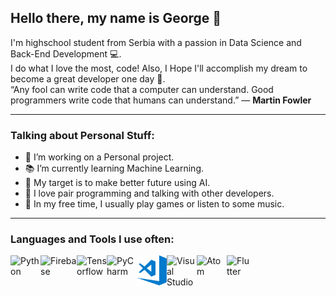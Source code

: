 ## Hello there, my name is George  👋

I'm highschool student from Serbia with a passion in Data Science and Back-End Development :computer:.  </br>
I do what I love the most, code! Also, I Hope I'll accomplish my dream to become a great developer one day :raised_hands:. </br> 
“Any fool can write code that a computer can understand. Good programmers write code that humans can understand.” ― **Martin Fowler**
___

### Talking about Personal Stuff:
+ :wrench: I’m working on a Personal project.
+ :books: I’m currently learning Machine Learning.
+ :dart: My target is to make better future using AI.
+  :dancers: I love pair programming and talking with other developers.
+ :high_brightness: In my free time, I usually play games or listen to some music.

___

### Languages and Tools I use often:
<img align="left" alt="Python" width="48px" src="https://upload.wikimedia.org/wikipedia/commons/thumb/c/c3/Python-logo-notext.svg/1200px-Python-logo-notext.svg.png" />
<img align="left" alt="Firebase" width="58px" src="https://www.shareicon.net/data/512x512/2016/07/08/117548_google_512x512.png" />
<img align="left" alt="Tensorflow" width="48px" src="https://avatars0.githubusercontent.com/u/15658638?s=200&v=4" />
<img align="left" alt="PyCharm" width="48px" src="https://dashboard.snapcraft.io/site_media/appmedia/2017/11/PyCharmCore256.png" />
<img align="left" alt="Visual Studio Code" width="48px" src="https://raw.githubusercontent.com/github/explore/80688e429a7d4ef2fca1e82350fe8e3517d3494d/topics/visual-studio-code/visual-studio-code.png" />
<img align="left" alt="Visual Studio" width="48px" src="https://www.iconarchive.com/download/i98390/dakirby309/simply-styled/Microsoft-Visual-Studio.ico" />
<img align="left" alt="Atom" width="48px" src="https://external-content.duckduckgo.com/iu/?u=https%3A%2F%2Fupload.wikimedia.org%2Fwikipedia%2Fcommons%2Fe%2Fe2%2FAtom_1.0_icon.png&f=1&nofb=1" />
<img align="left" alt="Flutter" width="40px" src="https://strattonapps.com/wp-content/uploads/2020/02/flutter-logo-5086DD11C5-seeklogo.com_.png" />
